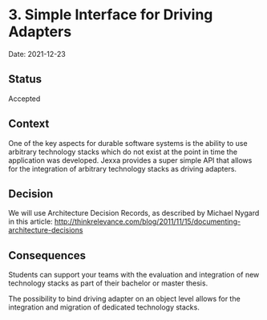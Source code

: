 # 3. Simple Interface for Driving Adapters

Date: 2021-12-23

## Status

Accepted

## Context
One of the key aspects for durable software systems is the ability to use arbitrary technology stacks which do not exist 
at the point in time the application was developed. Jexxa provides a super simple API that allows for the integration of 
arbitrary technology stacks as driving adapters. 

## Decision

We will use Architecture Decision Records, as described by Michael Nygard in this article: http://thinkrelevance.com/blog/2011/11/15/documenting-architecture-decisions

## Consequences

Students can support your teams with the evaluation and integration of new technology stacks as part of their bachelor or master thesis.

The possibility to bind driving adapter on an object level allows for the integration and migration of dedicated technology stacks.


